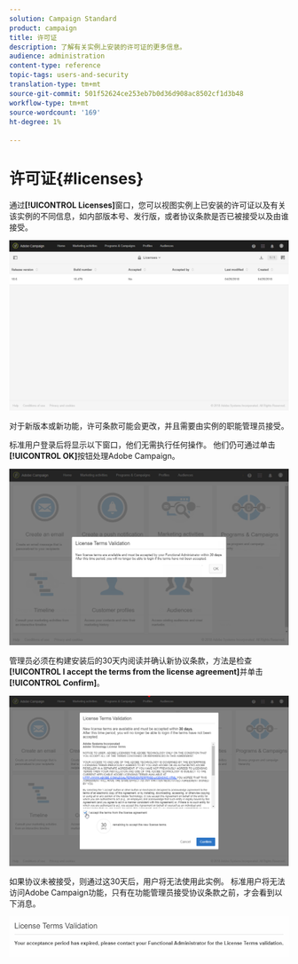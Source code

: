 ```yaml
---
solution: Campaign Standard
product: campaign
title: 许可证
description: 了解有关实例上安装的许可证的更多信息。
audience: administration
content-type: reference
topic-tags: users-and-security
translation-type: tm+mt
source-git-commit: 501f52624ce253eb7b0d36d908ac8502cf1d3b48
workflow-type: tm+mt
source-wordcount: '169'
ht-degree: 1%

---
```



# 许可证{#licenses}

通过&#x200B;**[!UICONTROL Licenses]**&#x200B;窗口，您可以视图实例上已安装的许可证以及有关该实例的不同信息，如内部版本号、发行版，或者协议条款是否已被接受以及由谁接受。

![](assets/license_1.png)

对于新版本或新功能，许可条款可能会更改，并且需要由实例的职能管理员接受。

标准用户登录后将显示以下窗口，他们无需执行任何操作。 他们仍可通过单击&#x200B;**[!UICONTROL OK]**&#x200B;按钮处理Adobe Campaign。

![](assets/license_2.png)

管理员必须在构建安装后的30天内阅读并确认新协议条款，方法是检查&#x200B;**[!UICONTROL I accept the terms from the license agreement]**&#x200B;并单击&#x200B;**[!UICONTROL Confirm]**。

![](assets/license_3.png)

如果协议未被接受，则通过这30天后，用户将无法使用此实例。 标准用户将无法访问Adobe Campaign功能，只有在功能管理员接受协议条款之前，才会看到以下消息。

![](assets/license_4.png)

